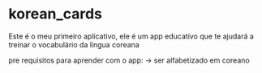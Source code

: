 # korean_cards

Este é o meu primeiro aplicativo, ele é um app educativo que te ajudará a treinar o vocabulário da língua coreana 

pre requisitos para aprender com o app: 
-> ser alfabetizado em coreano 
